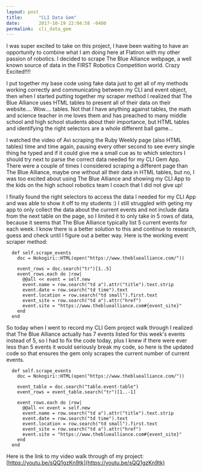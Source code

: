 ```yaml
---
layout: post
title:      "CLI Data Gem"
date:       2017-10-19 22:04:58 -0400
permalink:  cli_data_gem
---
```



I was super excited to take on this project, I have been waiting to have an opportunity to combine what I am doing here at Flatiron with my other passion of robotics.  I decided to scrape The Blue Alliance webpage, a well known source of data in the FIRST Robotics Competition world.  Crazy Excited!!!!

I put together my base code using fake data just to get all of my methods working correctly and communicating between my CLI and event object, then when I started putting together my scraper method I realized that The Blue Alliance uses HTML tables to present all of their data on their website.... Wow.... tables.  Not that I have anything against tables, the math and science teacher in me loves them and has preached to many middle school and high school students about their importance, but HTML tables and identifying the right selectors are a whole different ball game...

I watched the video of Avi scraping the Ruby Weekly page (also HTML tables) time and time again, pausing every other second to see every single thing he typed and if it could give me a small cue as to which selectors I should try next to parse the correct data needed for my CLI Gem App.  There were a couple of times I considered scraping a different page than The Blue Alliance, maybe one without all their data in HTML tables, but no, I was too excited about using The Blue Alliance and showing my CLI App to the kids on the high school robotics team I coach that I did not give up!

I finally found the right selectors to access the data I needed for my CLI App and was able to show it off to my students :)  I still struggled with geting my app to only collect the data about the current events and not include data from the next table on the page, so I limited it to only take in 5 rows of data, because it seems that The Blue Alliance typically list 5 current events for each week.  I know there is a better solution to this and continue to research, guess and check until I figure out a better way.  Here is the working event scraper method:

```
  def self.scrape_events
    doc = Nokogiri::HTML(open("https://www.thebluealliance.com/"))

    event_rows = doc.search("tr")[1..5]
    event_rows.each do |row|
      @@all << event = self.new
      event.name = row.search("td a").attr("title").text.strip
      event.date = row.search("td time").text
      event.location = row.search("td small").first.text
      event_site = row.search("td a").attr("href")
      event.site = "https://www.thebluealliance.com#{event_site}"
    end
  end
```

So today when I went to record my CLI Gem project walk through I realized that The Blue Alliance actually has 7 events listed for this week's events instead of 5, so I had to fix the code today, plus I knew if there were ever less than 5 events it would seriously break my code, so here is the updated code so that ensures the gem only scrapes the current number of current events.

```
  def self.scrape_events
    doc = Nokogiri::HTML(open("https://www.thebluealliance.com/"))

    event_table = doc.search("table.event-table")
    event_rows = event_table.search("tr")[1..-1]

    event_rows.each do |row|
      @@all << event = self.new
      event.name = row.search("td a").attr("title").text.strip
      event.date = row.search("td time").text
      event.location = row.search("td small").first.text
      event_site = row.search("td a").attr("href")
      event.site = "https://www.thebluealliance.com#{event_site}"
    end
  end
```

Here is the link to my video walk through of my project:
[https://youtu.be/sQQ1gzKn9tk](https://youtu.be/sQQ1gzKn9tk)
